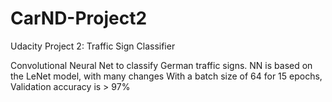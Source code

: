 # CarND-Project2

Udacity Project 2: Traffic Sign Classifier

Convolutional Neural Net to classify German traffic signs. 
NN is based on the LeNet model, with many changes
With a batch size of 64 for 15 epochs, Validation accuracy is > 97%

